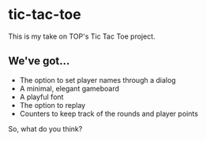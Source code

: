 # tic-tac-toe
This is my take on TOP's Tic Tac Toe project.

## We've got...
- The option to set player names through a dialog
- A minimal, elegant gameboard
- A playful font
- The option to replay
- Counters to keep track of the rounds and player points

So, what do you think?